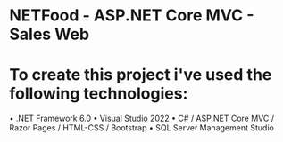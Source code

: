 # NETFood - ASP.NET Core MVC - Sales Web

# To create this project i've used the following technologies:
• .NET Framework 6.0
• Visual Studio 2022
• C# / ASP.NET Core MVC / Razor Pages / HTML-CSS / Bootstrap
• SQL Server Management Studio
